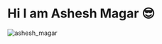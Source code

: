 # Hi I am Ashesh Magar 😎

![ashesh_magar](https://user-images.githubusercontent.com/45454049/88837083-7186ac00-d1f7-11ea-87b8-4436309d2e28.jpg)

